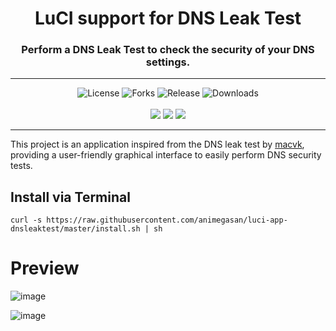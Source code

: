 <div align="center">
  <h1>LuCI support for DNS Leak Test</h1>
  <h3>Perform a DNS Leak Test to check the security of your DNS settings.</h3>
</div>
<hr/>
<div align="center">
  <img alt="License" src="https://img.shields.io/github/license/animegasan/luci-app-dnsleaktest?style=for-the-badge">
  <img alt="Forks" src="https://img.shields.io/github/forks/animegasan/luci-app-dnsleaktest?style=for-the-badge">
  <img alt="Release" src="https://img.shields.io/github/v/release/animegasan/luci-app-dnsleaktest?style=for-the-badge">
  <img alt="Downloads" src="https://img.shields.io/github/downloads/animegasan/luci-app-dnsleaktest/total?style=for-the-badge">
</div>
<br/>
<div align="center">
  <a target="_blank" href="https://saweria.co/animegasan" alt="Saweria"><img src="https://img.shields.io/badge/saweria-donation?style=for-the-badge&logo=adobeindesign&labelColor=black&color=%23FFA401"></a>
  <a target="_blank" href="https://www.paypal.com/paypalme/animegasan" alt="PayPal"><img src="https://img.shields.io/badge/paypal-donation?style=for-the-badge&logo=paypal&labelColor=black&color=%23003087"></a>
  <a target="_blank" href="https://www.buymeacoffee.com/animegasan" alt="BuyMeACoffee"><img src="https://img.shields.io/badge/buy%20me%20a%20coffee-donation?style=for-the-badge&logo=buymeacoffee&labelColor=black&color=%23FFDD00"></a>
</div>
<hr/>

This project is an application inspired from the DNS leak test by <a target="_blank" href="https://github.com/macvk/dnsleaktest">macvk</a>, providing a user-friendly graphical interface to easily perform DNS security tests.

## Install via Terminal
```
curl -s https://raw.githubusercontent.com/animegasan/luci-app-dnsleaktest/master/install.sh | sh
```

# Preview
![image](https://github.com/animegasan/luci-app-dnsleaktest/assets/14136053/41e1dfab-e650-442a-82c6-3cb90a98ab38)

![image](https://github.com/animegasan/luci-app-dnsleaktest/assets/14136053/eaf9b37e-42b9-48df-9fcc-102fde405951)
